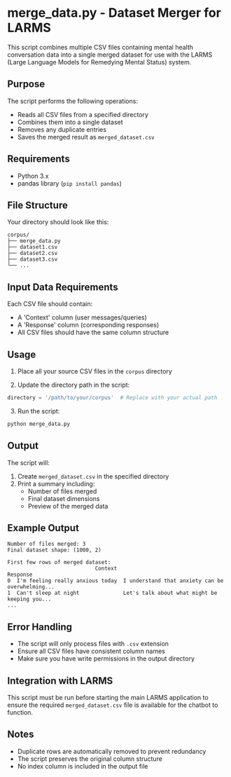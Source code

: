 
# merge_data.py - Dataset Merger for LARMS

This script combines multiple CSV files containing mental health conversation data into a single merged dataset for use with the LARMS (Large Language Models for Remedying Mental Status) system.

## Purpose

The script performs the following operations:
- Reads all CSV files from a specified directory
- Combines them into a single dataset
- Removes any duplicate entries
- Saves the merged result as `merged_dataset.csv`

## Requirements

- Python 3.x
- pandas library (`pip install pandas`)

## File Structure

Your directory should look like this:
```
corpus/
├── merge_data.py
├── dataset1.csv
├── dataset2.csv
├── dataset3.csv
└── ...
```

## Input Data Requirements

Each CSV file should contain:
- A 'Context' column (user messages/queries)
- A 'Response' column (corresponding responses)
- All CSV files should have the same column structure

## Usage

1. Place all your source CSV files in the `corpus` directory

2. Update the directory path in the script:
```python
directory = '/path/to/your/corpus'  # Replace with your actual path
```

3. Run the script:
```bash
python merge_data.py
```

## Output

The script will:
1. Create `merged_dataset.csv` in the specified directory
2. Print a summary including:
   - Number of files merged
   - Final dataset dimensions
   - Preview of the merged data

## Example Output

```
Number of files merged: 3
Final dataset shape: (1000, 2)

First few rows of merged dataset:
                            Context                                           Response
0  I'm feeling really anxious today  I understand that anxiety can be overwhelming...
1  Can't sleep at night              Let's talk about what might be keeping you...
...
```

## Error Handling

- The script will only process files with `.csv` extension
- Ensure all CSV files have consistent column names
- Make sure you have write permissions in the output directory

## Integration with LARMS

This script must be run before starting the main LARMS application to ensure the required `merged_dataset.csv` file is available for the chatbot to function.

## Notes

- Duplicate rows are automatically removed to prevent redundancy
- The script preserves the original column structure
- No index column is included in the output file
